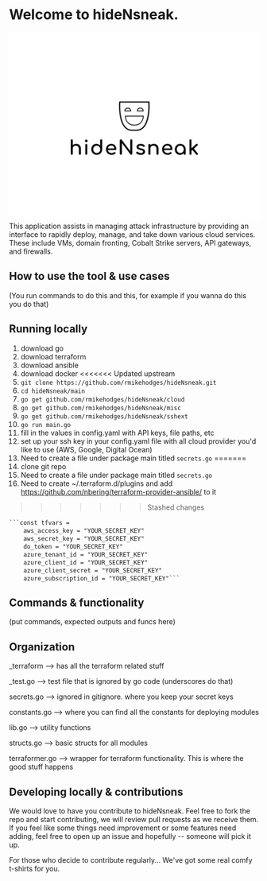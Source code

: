 Welcome to hideNsneak.
===============================
![Alt text](assets/logo.png "hideNsneak")
This application assists in managing attack infrastructure by providing an interface to rapidly deploy, manage, and take down various cloud services. These include VMs, domain fronting, Cobalt Strike servers, API gateways, and firewalls.


How to use the tool & use cases
-------------------------------
(You run commands to do this and this, for example if you wanna do this you do that)


Running locally
---------------
1. download go
2. download terraform
3. download ansible
4. download docker
<<<<<<< Updated upstream
5. `git clone https://github.com/rmikehodges/hideNsneak.git`
6. `cd hideNsneak/main`
7. `go get github.com/rmikehodges/hideNsneak/cloud`
8. `go get github.com/rmikehodges/hideNsneak/misc`
9. `go get github.com/rmikehodges/hideNsneak/sshext`
10. `go run main.go`
11. fill in the values in config.yaml with API keys, file paths, etc
12. set up your ssh key in your config.yaml file with all cloud provider you'd like to use (AWS, Google, Digital Ocean)
13. Need to create a file under package main titled `secrets.go`
=======
5. clone git repo
6. Need to create a file under package main titled `secrets.go`
7. Need to create ~/.terraform.d/plugins and add https://github.com/nbering/terraform-provider-ansible/ to it
>>>>>>> Stashed changes

	```const tfvars = 
		aws_access_key = "YOUR_SECRET_KEY"
		aws_secret_key = "YOUR_SECRET_KEY"
		do_token = "YOUR_SECRET_KEY"
		azure_tenant_id = "YOUR_SECRET_KEY"
		azure_client_id = "YOUR_SECRET_KEY"
		azure_client_secret = "YOUR_SECRET_KEY"
		azure_subscription_id = "YOUR_SECRET_KEY"```


Commands & functionality
------------------------
(put commands, expected outputs and funcs here)


Organization
------------
_terraform --> has all the terraform related stuff

_test.go --> test file that is ignored by go code (underscores do that)

secrets.go --> ignored in gitignore. where you keep your secret keys

constants.go --> where you can find all the constants for deploying modules

lib.go --> utility functions

structs.go --> basic structs for all modules

terraformer.go --> wrapper for terraform functionality. This is where the good stuff happens

Developing locally & contributions
----------------------------------

We would love to have you contribute to hideNsneak. Feel free to fork the repo and start contributing, we will review pull requests as we receive them. If you feel like some things need improvement or some features need adding, feel free to open up an issue and hopefully -- someone will pick it up. 

For those who decide to contribute regularly... We've got some real comfy t-shirts for you.